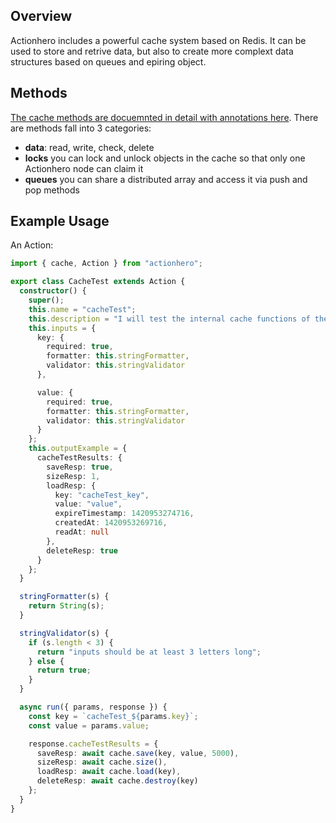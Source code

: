 ## Overview

Actionhero includes a powerful cache system based on Redis. It can be used to store and retrive data, but also to create more complext data structures based on queues and epiring object.

## Methods

[The cache methods are docuemnted in detail with annotations here](https://docs.actionherojs.com/modules/cache.html). There are methods fall into 3 categories:

- **data**: read, write, check, delete
- **locks** you can lock and unlock objects in the cache so that only one Actionhero node can claim it
- **queues** you can share a distributed array and access it via push and pop methods

## Example Usage

An Action:

```ts
import { cache, Action } from "actionhero";

export class CacheTest extends Action {
  constructor() {
    super();
    this.name = "cacheTest";
    this.description = "I will test the internal cache functions of the API";
    this.inputs = {
      key: {
        required: true,
        formatter: this.stringFormatter,
        validator: this.stringValidator
      },

      value: {
        required: true,
        formatter: this.stringFormatter,
        validator: this.stringValidator
      }
    };
    this.outputExample = {
      cacheTestResults: {
        saveResp: true,
        sizeResp: 1,
        loadResp: {
          key: "cacheTest_key",
          value: "value",
          expireTimestamp: 1420953274716,
          createdAt: 1420953269716,
          readAt: null
        },
        deleteResp: true
      }
    };
  }

  stringFormatter(s) {
    return String(s);
  }

  stringValidator(s) {
    if (s.length < 3) {
      return "inputs should be at least 3 letters long";
    } else {
      return true;
    }
  }

  async run({ params, response }) {
    const key = `cacheTest_${params.key}`;
    const value = params.value;

    response.cacheTestResults = {
      saveResp: await cache.save(key, value, 5000),
      sizeResp: await cache.size(),
      loadResp: await cache.load(key),
      deleteResp: await cache.destroy(key)
    };
  }
}
```
